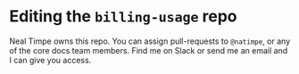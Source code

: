 
# Editing the `billing-usage` repo

Neal Timpe owns this repo. You can assign pull-requests to `@natimpe`, or any of the core docs team members. Find me on Slack or send me an email and I can give you access.
